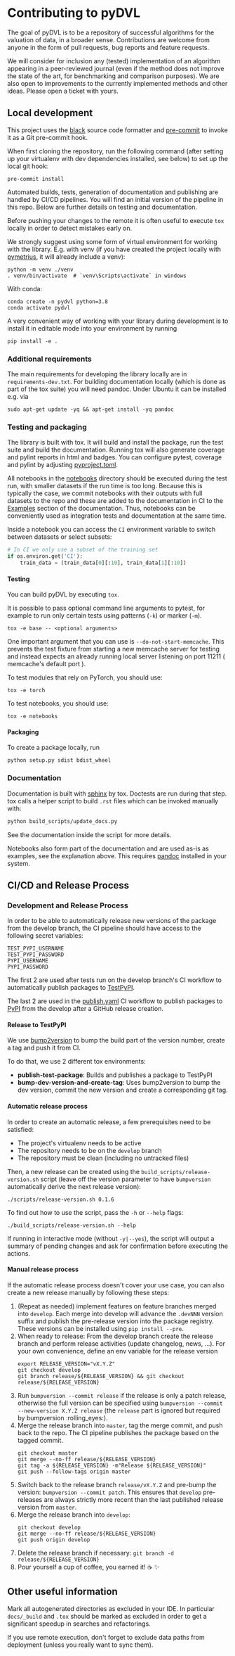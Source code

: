 # Contributing to pyDVL

The goal of pyDVL is to be a repository of successful algorithms for the
valuation of data, in a broader sense. Contributions are welcome from anyone in
the form of pull requests, bug reports and feature requests.

We will consider for inclusion any (tested) implementation of an algorithm
appearing in a peer-reviewed journal (even if the method does not improve the
state of the art, for benchmarking and comparison purposes). We are also open to
improvements to the currently implemented methods and other ideas. Please open a
ticket with yours.

## Local development

This project uses the [black](https://github.com/psf/black) source code
formatter and [pre-commit](https://pre-commit.com/) to invoke it as a Git
pre-commit hook.

When first cloning the repository, run the following command (after setting up
your virtualenv with dev dependencies installed, see below) to set up the local
git hook:

```shell script
pre-commit install
```

Automated builds, tests, generation of documentation and publishing are handled
by CI/CD pipelines. You will find an initial version of the pipeline in this
repo. Below are further details on testing and documentation.

Before pushing your changes to the remote it is often useful to execute `tox`
locally in order to detect mistakes early on.

We strongly suggest using some form of virtual environment for working with the
library. E.g. with venv (if you have created the project locally with
[pymetrius](https://github.com/appliedAI-Initiative/pymetrius), it will already
include a venv):

```shell script
python -m venv ./venv
. venv/bin/activate  # `venv\Scripts\activate` in windows
```

With conda:

```shell script
conda create -n pydvl python=3.8
conda activate pydvl
```

A very convenient way of working with your library during development is to
install it in editable mode into your environment by running

```shell script
pip install -e .
```


### Additional requirements

The main requirements for developing the library locally are in
`requirements-dev.txt`. For building documentation locally (which is done as
part of the tox suite) you will need pandoc. Under Ubuntu it can be installed
e.g. via

```shell script
sudo apt-get update -yq && apt-get install -yq pandoc
```

### Testing and packaging

The library is built with tox. It will build and install the package, run the
test suite and build the documentation. Running tox will also generate coverage
and pylint reports in html and badges. You can configure pytest, coverage and
pylint by adjusting [pyproject.toml](pyproject.toml).

All notebooks in the [notebooks](notebooks) directory should be executed during
the test run, with smaller datasets if the run time is too long. Because this is
typically the case, we commit notebooks with their outputs with full datasets to
the repo and these are added to the documentation in CI to the
[Examples](https://appliedAI-Initiative.github.io/pyDVL/examples.html) section
of the documentation. Thus, notebooks can be conveniently used as integration
tests and documentation at the same time.

Inside a notebook you can access the `CI` environment variable to switch between
datasets or select subsets:

```python
# In CI we only use a subset of the training set
if os.environ.get('CI'):
    train_data = (train_data[0][:10], train_data[1][:10])
```

#### Testing

You can build pyDVL by executing `tox`.

It is possible to pass optional command line arguments to pytest, for example to
run only certain tests using patterns (`-k`) or marker (`-m`).

`tox -e base -- <optional arguments>`

One important argument that you can use is `--do-not-start-memcache`. This
prevents the test fixture from starting a new memcache server for testing and
instead expects an already running local server listening on port 11211 (
memcache's default port ).

To test modules that rely on PyTorch, you should use:

```shell
tox -e torch
```

To test notebooks, you should use:

```shell
tox -e notebooks
```

#### Packaging

To create a package locally, run
```shell script
python setup.py sdist bdist_wheel
```

### Documentation

Documentation is built with [sphinx](https://www.sphinx-doc.org/) by tox.
Doctests are run during that step. tox calls a helper script to  build `.rst`
files which can be invoked manually with:

```bash
python build_scripts/update_docs.py
```

See the documentation inside the script for more details.

Notebooks also form part of the documentation and are used as-is as examples,
see the explanation above. This requires [pandoc](https://pandoc.org/) installed
in your system.


## CI/CD and Release Process

### Development and Release Process

In order to be able to automatically release new versions of the package from
the develop branch, the CI pipeline should have access to the following
secret variables:

```
TEST_PYPI_USERNAME
TEST_PYPI_PASSWORD
PYPI_USERNAME
PYPI_PASSWORD
```

The first 2 are used after tests run on the develop branch's CI workflow 
to automatically publish packages to [TestPyPI](https://test.pypi.org/).

The last 2 are used in the [publish.yaml](.github/workflows/publish.yaml) CI
workflow to publish packages to [PyPI](https://pypi.org/) from the develop after
a GitHub release creation.

#### Release to TestPyPI

We use [bump2version](https://pypi.org/project/bump2version/) to bump the build
part of the version number, create a tag and push it from CI.

To do that, we use 2 different tox environments:

- **publish-test-package**: Builds and publishes a package to TestPyPI
- **bump-dev-version-and-create-tag**: Uses bump2version to bump the dev version, 
  commit the new version and create a corresponding git tag.

#### Automatic release process

In order to create an automatic release, a few prerequisites need to be
satisfied:

- The project's virtualenv needs to be active
- The repository needs to be on the `develop` branch
- The repository must be clean (including no untracked files)

Then, a new release can be created using the `build_scripts/release-version.sh`
script (leave off the version parameter to have `bumpversion` automatically
derive the next release version):

```shell script
./scripts/release-version.sh 0.1.6
```

To find out how to use the script, pass the `-h` or `--help` flags:

```shell script
./build_scripts/release-version.sh --help
```

If running in interactive mode (without `-y|--yes`), the script will output a
summary of pending changes and ask for confirmation before executing the
actions.

#### Manual release process
If the automatic release process doesn't cover your use case, you can also
create a new release manually by following these steps:

1. (Repeat as needed) implement features on feature branches merged into
  `develop`. Each merge into develop will advance the `.devNNN` version suffix
   and publish the pre-release version into the package registry. These versions
   can be installed using `pip install --pre`.
2. When ready to release: From the develop branch create the release branch and
   perform release activities (update changelog, news, ...). For your own
   convenience, define an env variable for the release version
    ```shell script
    export RELEASE_VERSION="vX.Y.Z"
    git checkout develop
    git branch release/${RELEASE_VERSION} && git checkout release/${RELEASE_VERSION}
    ```
3. Run `bumpversion --commit release` if the release is only a patch release,
   otherwise the full version can be specified using 
   `bumpversion --commit --new-version X.Y.Z release`
   (the `release` part is ignored but required by bumpversion :rolling_eyes:).
4. Merge the release branch into `master`, tag the merge commit, and push back to the repo. 
   The CI pipeline publishes the package based on the tagged commit.
    ```shell script
    git checkout master
    git merge --no-ff release/${RELEASE_VERSION}
    git tag -a ${RELEASE_VERSION} -m"Release ${RELEASE_VERSION}"
    git push --follow-tags origin master
    ```
5. Switch back to the release branch `release/vX.Y.Z` and pre-bump the version:
   `bumpversion --commit patch`. This ensures that `develop` pre-releases are
   always strictly more recent than the last published release version from 
   `master`.
6. Merge the release branch into `develop`:
    ```shell script
    git checkout develop
    git merge --no-ff release/${RELEASE_VERSION}
    git push origin develop
    ```
7. Delete the release branch if necessary: 
   `git branch -d release/${RELEASE_VERSION}`
8. Pour yourself a cup of coffee, you earned it! :coffee: :sparkles:

## Other useful information

Mark all autogenerated directories as excluded in your IDE. In particular
`docs/_build` and `.tox` should be marked as excluded in order to get a
significant speedup in searches and refactorings.

If you use remote execution, don't forget to exclude data paths from deployment
(unless you really want to sync them).
